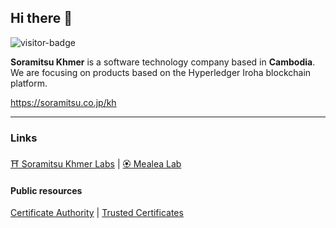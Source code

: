 ## Hi there 👋

![visitor-badge](https://visitor-badge.glitch.me/badge?page_id=soramitsukhmer.soramitsukhmer)

**Soramitsu Khmer** is a software technology company based in **Cambodia**.  
We are focusing on products based on the Hyperledger Iroha blockchain platform.

https://soramitsu.co.jp/kh

---
### Links
[⛩ Soramitsu Khmer Labs](https://github.com/soramitsukhmer-lab) | [🏵 Mealea Lab](https://github.com/mealea-labs)

#### Public resources
[Certificate Authority] | [Trusted Certificates]

<!-- URLs -->
[Certificate Authority]: https://github.com/soramitsukhmer/certificate-authority
[Trusted Certificates]: https://github.com/soramitsukhmer/trusted-certificates
